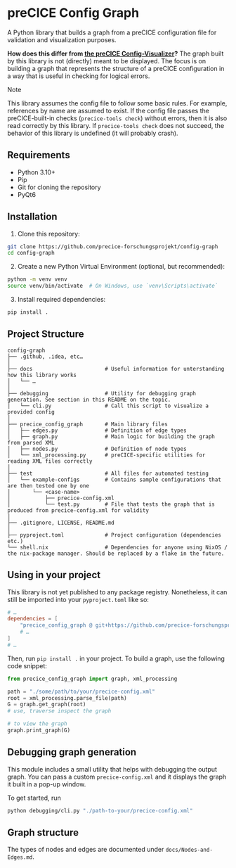 # preCICE Config Graph

A Python library that builds a graph from a preCICE configuration file for validation and visualization purposes.

**How does this differ from [the preCICE Config-Visualizer](https://github.com/precice/config-visualizer)?** The graph built by this library is not (directly) meant to be displayed. The focus is on building a graph that represents the structure of a preCICE configuration in a way that is useful in checking for logical errors.

> [!NOTE]
> This library assumes the config file to follow some basic rules. For example, references by name are assumed to exist.
> If the config file passes the preCICE-built-in checks (`precice-tools check`) without errors, then it is also read correctly by this library. If `precice-tools check` does not succeed, the behavior of this library is undefined (it will probably crash).

## Requirements

- Python 3.10+
- Pip
- Git for cloning the repository
- PyQt6

## Installation

1. Clone this repository:
```bash
git clone https://github.com/precice-forschungsprojekt/config-graph
cd config-graph
```
2. Create a new Python Virtual Environment (optional, but recommended):
```bash
python -m venv venv
source venv/bin/activate  # On Windows, use `venv\Scripts\activate`
```
3. Install required dependencies:
```bash
pip install .
```

## Project Structure

```
config-graph
├── .github, .idea, etc…
│
├── docs                       # Useful information for unterstanding how this library works
│   └── …
│
├── debugging                  # Utility for debugging graph generation. See section in this README on the topic.
│   └── cli.py                 # Call this script to visualize a provided config
│
├── precice_config_graph       # Main library files
│   ├── edges.py               # Definition of edge types
│   ├── graph.py               # Main logic for building the graph from parsed XML
│   ├── nodes.py               # Definition of node types
│   └── xml_processing.py      # preCICE-specific utilities for reading XML files correctly
│
├── test                       # All files for automated testing
│   └── example-configs        # Contains sample configurations that are then tested one by one
│       └── <case-name>
│           ├── precice-config.xml
│           └── test.py        # File that tests the graph that is produced from precice-config.xml for validity
│
├── .gitignore, LICENSE, README.md
│
├── pyproject.toml             # Project configuration (dependencies etc.)
└── shell.nix                  # Dependencies for anyone using NixOS / the nix-package manager. Should be replaced by a flake in the future.
```

## Using in your project

This library is not yet published to any package registry. Nonetheless, it can still be imported into your `pyproject.toml` like so:

```toml
# …
dependencies = [
    "precice_config_graph @ git+https://github.com/precice-forschungsprojekt/config-graph.git",
    # …
]
# …
```

Then, run `pip install .` in your project. To build a graph, use the following code snippet:

```python
from precice_config_graph import graph, xml_processing

path = "./some/path/to/your/precice-config.xml"
root = xml_processing.parse_file(path)
G = graph.get_graph(root)
# use, traverse inspect the graph

# to view the graph
graph.print_graph(G)
```

## Debugging graph generation

This module includes a small utility that helps with debugging the output graph. You can pass a custom `precice-config.xml` and it displays the graph it built in a pop-up window.

To get started, run

```bash
python debugging/cli.py "./path-to-your/precice-config.xml"
```

## Graph structure

The types of nodes and edges are documented under `docs/Nodes-and-Edges.md`.
